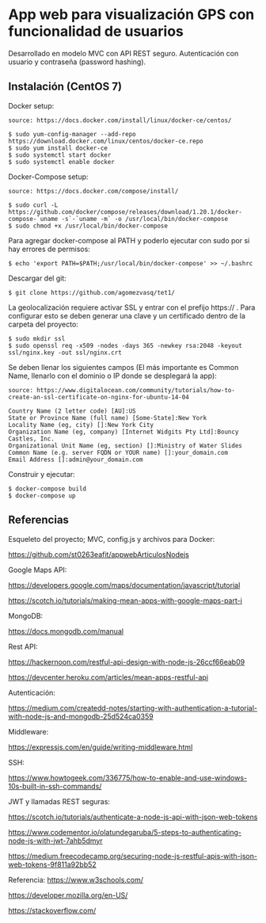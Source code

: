 # App web para visualización GPS con funcionalidad de usuarios

Desarrollado en modelo MVC con API REST seguro. Autenticación con usuario y contraseña (password hashing).

## Instalación (CentOS 7)

Docker setup:

    source: https://docs.docker.com/install/linux/docker-ce/centos/
    
    $ sudo yum-config-manager --add-repo https://download.docker.com/linux/centos/docker-ce.repo
    $ sudo yum install docker-ce
    $ sudo systemctl start docker
    $ sudo systemctl enable docker
    
Docker-Compose setup:

    source: https://docs.docker.com/compose/install/

    $ sudo curl -L https://github.com/docker/compose/releases/download/1.20.1/docker-compose-`uname -s`-`uname -m` -o /usr/local/bin/docker-compose
    $ sudo chmod +x /usr/local/bin/docker-compose

Para agregar docker-compose al PATH y poderlo ejecutar con sudo por si hay errores de permisos:
  
    $ echo 'export PATH=$PATH;/usr/local/bin/docker-compose' >> ~/.bashrc 
      
Descargar del git:

    $ git clone https://github.com/agomezvasq/tet1/
      
La geolocalización requiere activar SSL y entrar con el prefijo https:// . Para configurar esto se deben generar una clave y un certificado dentro de la carpeta del proyecto:

    $ sudo mkdir ssl
    $ sudo openssl req -x509 -nodes -days 365 -newkey rsa:2048 -keyout ssl/nginx.key -out ssl/nginx.crt
    
Se deben llenar los siguientes campos (El más importante es Common Name, llenarlo con el dominio o IP donde se desplegará la app):

    source: https://www.digitalocean.com/community/tutorials/how-to-create-an-ssl-certificate-on-nginx-for-ubuntu-14-04

    Country Name (2 letter code) [AU]:US
    State or Province Name (full name) [Some-State]:New York
    Locality Name (eg, city) []:New York City
    Organization Name (eg, company) [Internet Widgits Pty Ltd]:Bouncy Castles, Inc.
    Organizational Unit Name (eg, section) []:Ministry of Water Slides
    Common Name (e.g. server FQDN or YOUR name) []:your_domain.com
    Email Address []:admin@your_domain.com

Construir y ejecutar:

    $ docker-compose build
    $ docker-compose up

## Referencias

Esqueleto del proyecto; MVC, config.js y archivos para Docker:

https://github.com/st0263eafit/appwebArticulosNodejs

Google Maps API:

https://developers.google.com/maps/documentation/javascript/tutorial

https://scotch.io/tutorials/making-mean-apps-with-google-maps-part-i

MongoDB:

https://docs.mongodb.com/manual

Rest API:

https://hackernoon.com/restful-api-design-with-node-js-26ccf66eab09

https://devcenter.heroku.com/articles/mean-apps-restful-api

Autenticación:

https://medium.com/createdd-notes/starting-with-authentication-a-tutorial-with-node-js-and-mongodb-25d524ca0359

Middleware:

https://expressjs.com/en/guide/writing-middleware.html

SSH:

https://www.howtogeek.com/336775/how-to-enable-and-use-windows-10s-built-in-ssh-commands/

JWT y llamadas REST seguras:

https://scotch.io/tutorials/authenticate-a-node-js-api-with-json-web-tokens

https://www.codementor.io/olatundegaruba/5-steps-to-authenticating-node-js-with-jwt-7ahb5dmyr

https://medium.freecodecamp.org/securing-node-js-restful-apis-with-json-web-tokens-9f811a92bb52

Referencia:
https://www.w3schools.com/

https://developer.mozilla.org/en-US/

https://stackoverflow.com/


